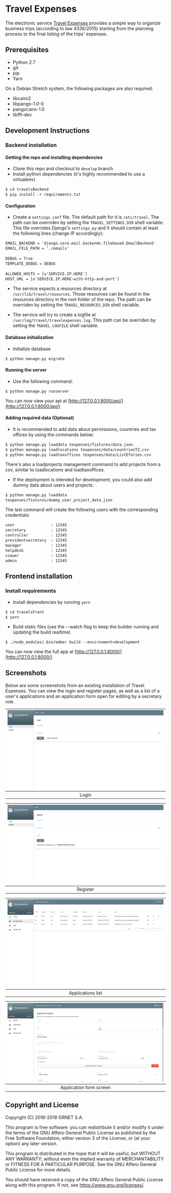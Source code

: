 # Travel Expenses

The electronic service [Travel Expenses](https://travelexpenses.grnet.gr/ui/auth/login) provides a simple way to organize business trips (according to law 4336/2015) starting from the planning process to the final listing of the trips' expenses.

## Prerequisites

* Python 2.7
* git
* pip
* Yarn

On a Debian Stretch system, the following packages are also required:
* libcairo2
* libpango-1.0-0
* pangocairo-1.0
* libffi-dev

## Development Instructions

### Backend installation

#### Getting the repo and installing dependencies

* Clone this repo and checkout to `develop` branch
* Install python dependencies (it's highly recommended to use a virtualenv)
```
$ cd travelsBackend
$ pip install -r requirements.txt
```

#### Configuration

* Create a `settings.conf` file. The default path for it is `/etc/travel`. The path can be overriden by setting the `TRAVEL_SETTINGS_DIR` shell variable. This file overrides Django's `settings.py` and it should contain at least the following lines (change IP accordingly):
```
EMAIL_BACKEND = 'django.core.mail.backends.filebased.EmailBackend'
EMAIL_FILE_PATH = './emails'

DEBUG = True
TEMPLATE_DEBUG = DEBUG

ALLOWED_HOSTS = [u'SERVICE.IP.HERE']
HOST_URL = [u'SERVICE.IP.HERE-with-http-and-port']
```

* The service expects a resources directory at `/usr/lib/travel/resources`. Those resources can be found in the resources directory in the root folder of the repo. The path can be overriden by setting the `TRAVEL_RESOURCES_DIR` shell variable.

* The service will try to create a logfile at `/var/log/travel/travelexpenses.log`. This path can be overriden by setting the `TRAVEL_LOGFILE` shell variable.

#### Database initialization

* Initialize database
```
$ python manage.py migrate
```

#### Running the server

* Use the following command:
```
$ python manage.py runserver
```
You can now view your api at [http://127.0.0.1:8000/api/](http://127.0.0.1:8000/api/)

#### Adding required data (Optional)

* It is recommended to add data about permissions, countries and tax offices by using the commands below:
```
$ python manage.py loaddata texpenses/fixtures/data.json
$ python manage.py loadlocations texpenses/data/countriesTZ.csv
$ python manage.py loadtaxoffices texpenses/data/ListEfories.csv
```

There's also a loadprojects management command to add projects from a csv, similar to loadlocations and loadtaxoffices.


* If the deployment is intended for development, you could also add dummy data about users and projects:
```
$ python manage.py loaddata texpenses/fixtures/dummy_user_project_data.json
```

The last command will create the following users with the corresponding credentials:

```
user                : 12345
secretary           : 12345
controller          : 12345
presidentsecretary  : 12345
manager             : 12345
helpdesk            : 12345
viewer              : 12345
admin               : 12345
```


## Frontend installation

### Install requirements

* Install dependencies by running `yarn`
```
$ cd travelsFront
$ yarn
```

* Build static files (use the --watch flag to keep the builder running and updating the build realtime)
```
$ ./node_modules/.bin/ember build --environment=development
```

You can now view the full app at [http://127.0.0.1:8000/](http://127.0.0.1:8000/)

## Screenshots

Below are some screenshots from an existing installation of Travel Expenses. You can view the login and register pages, as well as a list of a user's applications and an application form open for editing by a secretary role.


| ![Travel Expenses login screen](images/texpenses_login.png) |
|:--:|
| Login |

| ![Travel Expenses register screen](images/texpenses_register.png) |
|:--:|
| Register |

| ![Travel Expenses applications list](images/texpenses_applications_list.png) |
|:--:|
| Applications list |

| ![Travel Expenses application screen](images/texpenses_application_edit.png) |
|:--:|
| Application form screen |


## Copyright and License

Copyright (C) 2016-2019 GRNET S.A.

This program is free software: you can redistribute it and/or modify
it under the terms of the GNU Affero General Public License as published
by the Free Software Foundation, either version 3 of the License, or
(at your option) any later version.

This program is distributed in the hope that it will be useful,
but WITHOUT ANY WARRANTY; without even the implied warranty of
MERCHANTABILITY or FITNESS FOR A PARTICULAR PURPOSE.  See the
GNU Affero General Public License for more details.

You should have received a copy of the GNU Affero General Public License
along with this program.  If not, see <https://www.gnu.org/licenses/>.
